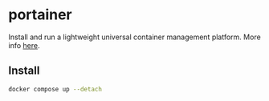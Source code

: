 # portainer

Install and run a lightweight universal container management platform.
More info [here](https://www.portainer.io/).

## Install
```sh
docker compose up --detach
```
